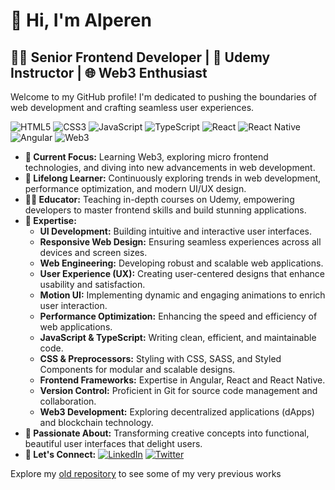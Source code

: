 # 👋 Hi, I'm Alperen

## 👨‍💻 Senior Frontend Developer | 🌱 Udemy Instructor | 🌐 Web3 Enthusiast

Welcome to my GitHub profile! I'm dedicated to pushing the boundaries of web development and crafting seamless user experiences.


![HTML5](https://img.shields.io/badge/HTML5-E34F26?style=for-the-badge&logo=html5&logoColor=white)
![CSS3](https://img.shields.io/badge/CSS3-1572B6?style=for-the-badge&logo=css3&logoColor=white)
![JavaScript](https://img.shields.io/badge/JavaScript-F7DF1E?style=for-the-badge&logo=javascript&logoColor=black)
![TypeScript](https://img.shields.io/badge/TypeScript-007ACC?style=for-the-badge&logo=typescript&logoColor=white)
![React](https://img.shields.io/badge/React-20232A?style=for-the-badge&logo=react&logoColor=61DAFB)
![React Native](https://img.shields.io/badge/React%20Native-20232A?style=for-the-badge&logo=react&logoColor=61DAFB)
![Angular](https://img.shields.io/badge/Angular-DD0031?style=for-the-badge&logo=angular&logoColor=white)
![Web3](https://img.shields.io/badge/Web3-F16822?style=for-the-badge&logo=web3.js&logoColor=white)


- **🔭 Current Focus:** Learning Web3, exploring micro frontend technologies, and diving into new advancements in web development.
- **🌱 Lifelong Learner:** Continuously exploring trends in web development, performance optimization, and modern UI/UX design.
- **👨‍🏫 Educator:** Teaching in-depth courses on Udemy, empowering developers to master frontend skills and build stunning applications.
- **💼 Expertise:**
  - **UI Development:** Building intuitive and interactive user interfaces.
  - **Responsive Web Design:** Ensuring seamless experiences across all devices and screen sizes.
  - **Web Engineering:** Developing robust and scalable web applications.
  - **User Experience (UX):** Creating user-centered designs that enhance usability and satisfaction.
  - **Motion UI:** Implementing dynamic and engaging animations to enrich user interaction.
  - **Performance Optimization:** Enhancing the speed and efficiency of web applications.
  - **JavaScript & TypeScript:** Writing clean, efficient, and maintainable code.
  - **CSS & Preprocessors:** Styling with CSS, SASS, and Styled Components for modular and scalable designs.
  - **Frontend Frameworks:** Expertise in Angular, React and React Native.
  - **Version Control:** Proficient in Git for source code management and collaboration.
  - **Web3 Development:** Exploring decentralized applications (dApps) and blockchain technology.
- **💖 Passionate About:** Transforming creative concepts into functional, beautiful user interfaces that delight users.
- **🔗 Let's Connect:** [![LinkedIn](https://img.shields.io/badge/LinkedIn-0077B5?style=for-the-badge&logo=linkedin&logoColor=white)](https://www.linkedin.com/in/iamalperen) [![Twitter](https://img.shields.io/badge/Twitter-1DA1F2?style=for-the-badge&logo=twitter&logoColor=white)](https://x.com/alp3r3n)

Explore my [old repository](https://github.com/alperentalaslioglu) to see some of my very previous works





